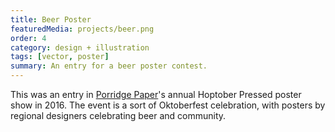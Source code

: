 ```yaml
---
title: Beer Poster
featuredMedia: projects/beer.png
order: 4
category: design + illustration
tags: [vector, poster]
summary: An entry for a beer poster contest.
---
```


This was an entry in [Porridge Paper](https://porridgepapers.com/)'s annual Hoptober Pressed poster show in 2016. The event is a sort of Oktoberfest celebration, with posters by regional designers celebrating beer and community.
